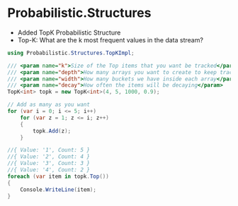 # Probabilistic.Structures

- Added TopK Probabilistic Structure
- Top-K: What are the k most frequent values in the data stream?
```C#
using Probabilistic.Structures.TopKImpl;

/// <param name="k">Size of the Top items that you want be tracked</param>
/// <param name="depth">How many arrays you want to create to keep track of items fingerprints</param>
/// <param name="width">How many buckets we have inside each array</param>
/// <param name="decay">How often the items will be decaying</param>
TopK<int> topk = new TopK<int>(4, 5, 1000, 0.9);

// Add as many as you want
for (var i = 0; i <= 5; i++)
    for (var z = 1; z <= i; z++)
    {
        topk.Add(z);
    }

//{ Value: '1', Count: 5 }
//{ Value: '2', Count: 4 }
//{ Value: '3', Count: 3 }
//{ Value: '4', Count: 2 }
foreach (var item in topk.Top())
{
    Console.WriteLine(item);
}
```
